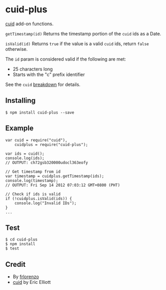 # cuid-plus

[cuid](https://npmjs.org/package/cuid) add-on functions.

`getTimestamp(id)` Returns the timestamp portion of the `cuid` ids as a Date.

`isValid(id)` Returns `true` if the value is a valid `cuid` ids, return `false` otherwise.

The `id` param is considered valid if the following are met:

- 25 characters long
- Starts with the "c" prefix identifier

See the `cuid`  [breakdown](https://github.com/ericelliott/cuid#installing) for details.

## Installing
```
$ npm install cuid-plus --save
```

## Example
```
var cuid = require("cuid"),
    cuidplus = require("cuid-plus");

var ids = cuid();
console.log(ids);
// OUTPUT: ch72gsb320000udocl363eofy

// Get timestamp from id
var timestamp = cuidplus.getTimestamp(ids);
console.log(timestamp);
// OUTPUT: Fri Sep 14 2012 07:03:12 GMT+0800 (PHT)

// Check if ids is valid
if (!cuidplus.isValid(ids)) {
    console.log("Invalid IDs");
}
...
```

## Test
```
$ cd cuid-plus
$ npm install
$ test
```

## Credit
- By [frlorenzo](https://github.com/frlorenzo)
- [cuid](https://npmjs.org/package/cuid) by Eric Elliott
